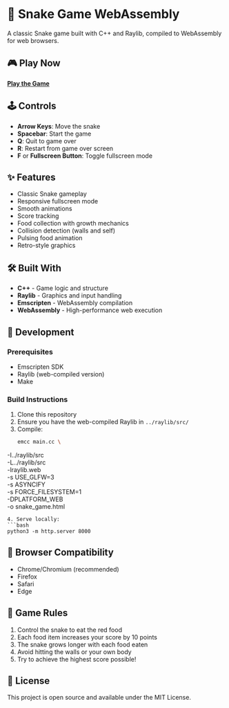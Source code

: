 # 🐍 Snake Game WebAssembly

A classic Snake game built with C++ and Raylib, compiled to WebAssembly for web browsers.

## 🎮 Play Now

**[Play the Game](https://nileshmahant.github.io/snakes/)**

## 🕹️ Controls

- **Arrow Keys**: Move the snake
- **Spacebar**: Start the game
- **Q**: Quit to game over
- **R**: Restart from game over screen
- **F** or **Fullscreen Button**: Toggle fullscreen mode

## ✨ Features

- Classic Snake gameplay
- Responsive fullscreen mode
- Smooth animations
- Score tracking
- Food collection with growth mechanics
- Collision detection (walls and self)
- Pulsing food animation
- Retro-style graphics

## 🛠️ Built With

- **C++** - Game logic and structure
- **Raylib** - Graphics and input handling
- **Emscripten** - WebAssembly compilation
- **WebAssembly** - High-performance web execution

## 🚀 Development

### Prerequisites
- Emscripten SDK
- Raylib (web-compiled version)
- Make

### Build Instructions

1. Clone this repository
2. Ensure you have the web-compiled Raylib in `../raylib/src/`
3. Compile:
   ```bash
   emcc main.cc \
  -I../raylib/src \
  -L../raylib/src \
  -lraylib.web \
  -s USE_GLFW=3 \
  -s ASYNCIFY \
  -s FORCE_FILESYSTEM=1 \
  -DPLATFORM_WEB \
  -o snake_game.html
   ```
4. Serve locally:
   ```bash
   python3 -m http.server 8000
   ```

## 📱 Browser Compatibility

- Chrome/Chromium (recommended)
- Firefox
- Safari
- Edge

## 🎯 Game Rules

1. Control the snake to eat the red food
2. Each food item increases your score by 10 points
3. The snake grows longer with each food eaten
4. Avoid hitting the walls or your own body
5. Try to achieve the highest score possible!

## 📄 License

This project is open source and available under the MIT License.